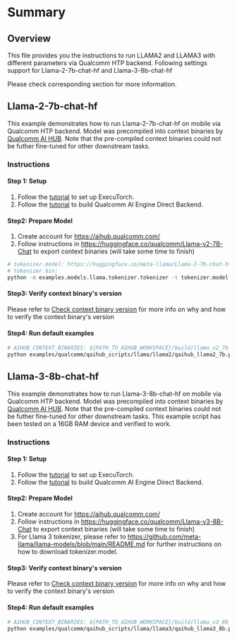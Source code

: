 # Summary

## Overview
This file provides you the instructions to run LLAMA2 and LLAMA3 with different parameters via Qualcomm HTP backend. Following settings support for Llama-2-7b-chat-hf and Llama-3-8b-chat-hf

Please check corresponding section for more information.

## Llama-2-7b-chat-hf
This example demonstrates how to run Llama-2-7b-chat-hf on mobile via Qualcomm HTP backend. Model was precompiled into context binaries by [Qualcomm AI HUB](https://aihub.qualcomm.com/).
Note that the pre-compiled context binaries could not be futher fine-tuned for other downstream tasks.

### Instructions
#### Step 1: Setup
1. Follow the [tutorial](https://pytorch.org/executorch/0.6/getting-started-setup) to set up ExecuTorch.
2. Follow the [tutorial](https://pytorch.org/executorch/0.6/backends-qualcomm) to build Qualcomm AI Engine Direct Backend.

#### Step2: Prepare Model
1. Create account for https://aihub.qualcomm.com/
2. Follow instructions in https://huggingface.co/qualcomm/Llama-v2-7B-Chat to export context binaries (will take some time to finish)

```bash
# tokenizer.model: https://huggingface.co/meta-llama/Llama-2-7b-chat-hf/blob/main/tokenizer.model
# tokenizer.bin:
python -m examples.models.llama.tokenizer.tokenizer -t tokenizer.model -o tokenizer.bin
```

#### Step3: Verify context binary's version
Please refer to [Check context binary version](../../README.md#check-context-binary-version) for more info on why and how to verify the context binary's version

#### Step4: Run default examples
```bash
# AIHUB_CONTEXT_BINARIES: ${PATH_TO_AIHUB_WORKSPACE}/build/llama_v2_7b_chat_quantized
python examples/qualcomm/qaihub_scripts/llama/llama2/qaihub_llama2_7b.py -b build-android -s ${SERIAL_NUM} -m ${SOC_MODEL} --context_binaries ${AIHUB_CONTEXT_BINARIES} --tokenizer_bin tokenizer.bin --prompt "What is Python?"
```

## Llama-3-8b-chat-hf
This example demonstrates how to run Llama-3-8b-chat-hf on mobile via Qualcomm HTP backend. Model was precompiled into context binaries by [Qualcomm AI HUB](https://aihub.qualcomm.com/).
Note that the pre-compiled context binaries could not be futher fine-tuned for other downstream tasks. This example script has been tested on a 16GB RAM device and verified to work.

### Instructions
#### Step 1: Setup
1. Follow the [tutorial](https://pytorch.org/executorch/0.6/getting-started-setup) to set up ExecuTorch.
2. Follow the [tutorial](https://pytorch.org/executorch/0.6/backends-qualcomm) to build Qualcomm AI Engine Direct Backend.

#### Step2: Prepare Model
1. Create account for https://aihub.qualcomm.com/
2. Follow instructions in https://huggingface.co/qualcomm/Llama-v3-8B-Chat to export context binaries (will take some time to finish)
3. For Llama 3 tokenizer, please refer to https://github.com/meta-llama/llama-models/blob/main/README.md for further instructions on how to download tokenizer.model.

#### Step3: Verify context binary's version
Please refer to [Check context binary version](../../README.md#check-context-binary-version) for more info on why and how to verify the context binary's version

#### Step4: Run default examples
```bash
# AIHUB_CONTEXT_BINARIES: ${PATH_TO_AIHUB_WORKSPACE}/build/llama_v3_8b_chat_quantized
python examples/qualcomm/qaihub_scripts/llama/llama3/qaihub_llama3_8b.py -b build-android -s ${SERIAL_NUM} -m ${SOC_MODEL} --context_binaries ${AIHUB_CONTEXT_BINARIES} --tokenizer_model tokenizer.model --prompt "What is baseball?"
```
